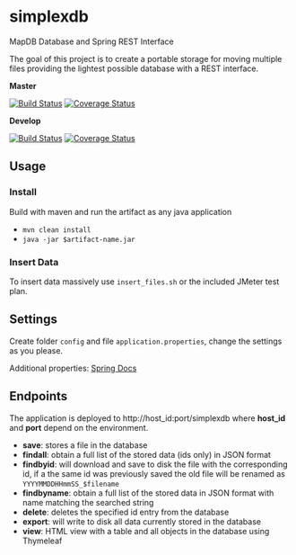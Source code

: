 # simplexdb
MapDB Database and Spring REST Interface

The goal of this project is to create a portable storage for moving multiple files providing the
lightest possible database with a REST interface.

**Master**

[![Build Status](https://travis-ci.org/lcappuccio/simplexdb.svg?branch=master)](https://travis-ci.org/lcappuccio/simplexdb)
[![Coverage Status](https://coveralls.io/repos/lcappuccio/simplexdb/badge.svg?branch=master&service=github)](https://coveralls.io/github/lcappuccio/simplexdb?branch=master)

**Develop**

[![Build Status](https://travis-ci.org/lcappuccio/simplexdb.svg?branch=develop)](https://travis-ci.org/lcappuccio/simplexdb)
[![Coverage Status](https://coveralls.io/repos/lcappuccio/simplexdb/badge.svg?branch=master&service=github)](https://coveralls.io/github/lcappuccio/simplexdb?branch=develop)

## Usage

### Install
Build with maven and run the artifact as any java application

- `mvn clean install`
- `java -jar $artifact-name.jar`

### Insert Data

To insert data massively use `insert_files.sh` or the included JMeter test plan.

## Settings

Create folder `config` and file `application.properties`, change the settings as you please.

Additional properties: [Spring Docs](http://docs.spring.io/spring-boot/docs/current/reference/html/common-application-properties.html)

## Endpoints

The application is deployed to http://host_id:port/simplexdb where **host_id** and **port** depend on the environment.

- **save**: stores a file in the database
- **findall**: obtain a full list of the stored data (ids only) in JSON format
- **findbyid**: will download and save to disk the file with the corresponding id, if a the same id was previously saved
the old file will be renamed as `YYYYMMDDHHmmSS_$filename`
- **findbyname**: obtain a full list of the stored data in JSON format with name matching the searched string
- **delete**: deletes the specified id entry from the database
- **export**: will write to disk all data currently stored in the database
- **view**: HTML view with a table and all objects in the database using Thymeleaf